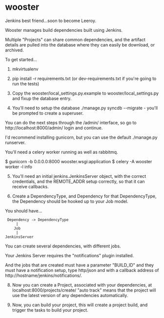 wooster
=======
Jenkins best friend...soon to become Leeroy.

Wooster manages build dependencies built using Jenkins.

Multiple "Projects" can share common dependencies, and the artifact details are
pulled into the database where they can easily be download, or archived.

To get started...

1. mkvirtualenv <name>

2. pip install -r requirements.txt (or dev-requirements.txt if you're going to
   run the tests)

3. Copy the wooster/local_settings.py.example to wooster/local_settings.py and
   fixup the database entry.

4. You'll need to setup the database ./manage.py syncdb --migrate - you'll be
   prompted to create a superuser.

You can do the next steps through the /admin/ interface, so go to
http://localhost:8000/admin/ login and continue.

I'd recommend installing gunicorn, but you can use the default ./manage.py
runserver.

You'll need a celery worker running as well as rabbitmq.

$ gunicorn -b 0.0.0.0:8000 wooster.wsgi:application
$ celery -A wooster worker -l info

5. You'll need an initial jenkins.JenkinsServer object, with the correct credentials,
   and the REMOTE_ADDR setup correctly, so that it can receive callbacks.

7. Create a DependencyType, and Dependency for that DependencyType, the
   Dependency should be hooked up to your Job model.


You should have...


     Dependency -> DependencyType
         |
        Job
         |
    JenkinsServer

You can create several dependencies, with different jobs.

Your Jenkins Server requires the "notifications" plugin installed.

And the jobs that are created must have a parameter "BUILD_ID" and they must
have a notification setup, type http/json and with a callback address of
http://hostname/jenkins/notifications/.

8. Now you can create a Project, associated with your dependencies, at
   localhost:8000/projects/create/ "auto track" means that the project will use
   the latest version of any dependencies automatically.

9. Now, you can build your project, this will create a project build, and
   trigger the tasks to build your project.
